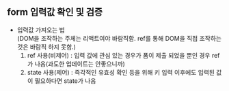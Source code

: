 ## form 입력값 확인 및 검증  

- 입력값 가져오는 법  
(DOM을 조작하는 주체는 리액트여야 바람직함. ref를 통해 DOM을 직접 조작하는 것은 바람직 하지 못함.)
  1. ref 사용(비제어) : 입력 값에 관심 있는 경우가 폼이 제출 되었을 뿐인 경우 ref가 나음(과도한 업데이트는 안좋으니까)
  2. state 사용(제어) : 즉각적인 유효성 확인 등을 위해 키 입력 이후에도 입력된 값이 필요하다면 state가 나음  
